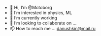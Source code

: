 - 👋 Hi, I’m @Motoborg
- 👀 I’m interested in physics, ML
- 🌱 I’m currently working
- 💞️ I’m looking to collaborate on ...
- 📫 How to reach me ...   danushkin@mail.ru

<!---
Motoborg/Motoborg is a ✨ special ✨ repository because its `README.md` (this file) appears on your GitHub profile.
You can click the Preview link to take a look at your changes.
--->
